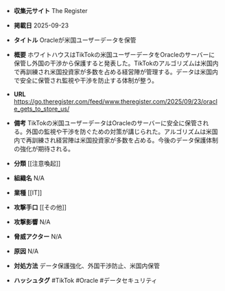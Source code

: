 - **収集元サイト**
The Register

- **掲載日**
2025-09-23

- **タイトル**
Oracleが米国ユーザーデータを保管

- **概要**
ホワイトハウスはTikTokの米国ユーザーデータをOracleのサーバーに保管し外国の干渉から保護すると発表した。TikTokのアルゴリズムは米国内で再訓練され米国投資家が多数を占める経営陣が管理する。データは米国内で安全に保管され監視や干渉を防止する体制が整う。

- **URL**
https://go.theregister.com/feed/www.theregister.com/2025/09/23/oracle_gets_to_store_us/

- **備考**
TikTokの米国ユーザーデータはOracleのサーバーに安全に保管される。外国の監視や干渉を防ぐための対策が講じられた。アルゴリズムは米国内で再訓練され経営陣は米国投資家が多数を占める。今後のデータ保護体制の強化が期待される。

- **分類**
[[注意喚起]]

- **組織名**
N/A

- **業種**
[[IT]]

- **攻撃手口**
[[その他]]

- **攻撃影響**
N/A

- **脅威アクター**
N/A

- **原因**
N/A

- **対処方法**
データ保護強化、外国干渉防止、米国内保管

- **ハッシュタグ**
#TikTok #Oracle #データセキュリティ
